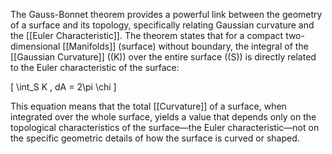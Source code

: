 The Gauss-Bonnet theorem provides a powerful link between the geometry of a surface and its topology, specifically relating Gaussian curvature and the [[Euler Characteristic]]. The theorem states that for a compact two-dimensional [[Manifolds]] (surface) without boundary, the integral of the [[Gaussian Curvature]] (\(K\)) over the entire surface (\(S\)) is directly related to the Euler characteristic of the surface:

\[ \int_S K \, dA = 2\pi \chi \]

This equation means that the total [[Curvature]] of a surface, when integrated over the whole surface, yields a value that depends only on the topological characteristics of the surface—the Euler characteristic—not on the specific geometric details of how the surface is curved or shaped.
